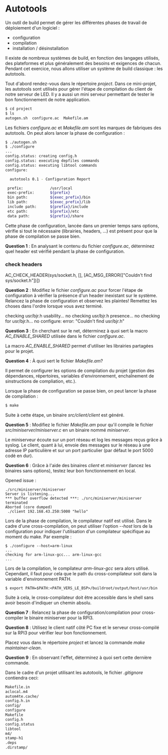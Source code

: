 # Autotools

Un outil de build permet de gérer les différentes phases de travail de
déploiement d'un logiciel :

  * configuration
  * compilation
  * installation / désinstallation

Il existe de nombreux systèmes de build, en fonction des langages utilisés, des
plateformes et plus généralement des besoins et exigences de chacun. Pendant
cet exercice, nous allons utiliser un système de build classique : les
autotools.

Tout d'abord rendez-vous dans le répertoire *project*. Dans ce mini-projet, les
autotools sont utilisés pour gérer l'étape de compilation du client de notre
serveur de LED. Il y a aussi un mini serveur permettant de tester le bon
fonctionnement de notre application.

```` bash
$ cd project
$ ls
autogen.sh  configure.ac  Makefile.am
````

Les fichiers *configure.ac* et *Makefile.am* sont les marques de fabriques
des autotools. On peut alors lancer la phase de configuration :

```` bash
$ ./autogen.sh
$ ./configure
...
config.status: creating config.h
config.status: executing depfiles commands
config.status: executing libtool commands
configure:

  autotools 0.1 - Configuration Report

 prefix:            /usr/local
 exec-prefix:       ${prefix}
 bin path:          ${exec_prefix}/bin
 lib path:          ${exec_prefix}/lib
 include path:      ${prefix}/include
 etc path:          ${prefix}/etc
 data path:         ${prefix}/share
````

Cette phase de configuration, lancée dans un premier temps sans options, vérifie
si tout le nécessaire (librairies, headers, ...) est présent pour que la phase
de compilation se passe bien.

**Question 1** : En analysant le contenu du fichier *configure.ac*, déterminez
                 quel header est vérifié pendant la phase de configuration.

### check headers
AC_CHECK_HEADER(sys/socket.h, [],
                [AC_MSG_ERROR(["Couldn't find sys/socket.h"])])

**Question 2** : Modifiez le fichier *configure.ac* pour forcer l'étape de
                 configuration à vérifier la présence d'un header inexistant
                 sur le système. Relancez la phase de configuration et observez
                 les plaintes! Remettez les choses dans l'ordre lorsque vous
                 avez terminé.

checking usr/bjr.h usability... no
checking usr/bjr.h presence... no
checking for usr/bjr.h... no
configure: error: "Couldn't find usr/bjr.h"

**Question 3** : En cherchant sur le net, déterminez à quoi sert la macro
                 *AC_ENABLE_SHARED* utilisée dans le fichier *configure.ac*.

La macro *AC_ENABLE_SHARED* permet d'utiliser les librairies partagées pour le projet.

**Question 4** : À quoi sert le fichier *Makefile.am*?

Il permet de configurer les options de compilation du projet (gestion des dépendances, répertoires, variables d'environnement, enchaînement de sinstructions de compliation, etc.).

Lorsque la phase de configuration se passe bien, on peut lancer la phase de
compilation :

```` bash
$ make
````

Suite à cette étape, un binaire *src/client/client* est généré.

**Question 5** : Modifiez le fichier *Makefile.am* pour qu'il compile le
                 fichier *src/miniserver/miniserver.c* en un binaire nommé
                 *miniserver*.

Le miniserveur écoute sur un port réseau et log les messages reçus grâce à
syslog. Le client, quant à lui, envoie des messages sur le réseau à une adresse
IP particulière et sur un port particulier (par défaut le port 5000 codé en
dur).

**Question 6** : Grâce à l'aide des binaires *client* et *miniserver* (lancez
                 les binaires sans options), testez leur bon fonctionnement en
                 local.

Opened issue :
````
./src/miniserver/miniserver 
Server is listening...
*** buffer overflow detected ***: ./src/miniserver/miniserver terminated
Aborted (core dumped)
 ./client 192.168.43.250:5000 "hello"
````

Lors de la phase de compilation, le compilateur natif est utilisé. Dans le cadre
d'une cross-compilation, on peut utiliser l'option *--host* lors de la
configuration pour indiquer l'utilisation d'un compilateur spécifique au moment
du make. Par exemple :

````
$ ./configure --host=arm-linux
...
checking for arm-linux-gcc... arm-linux-gcc
...
````

Lors de la compilation, le compilateur *arm-linux-gcc* sera alors utilisé.
Cependant, il faut pour cela que le path du cross-compilateur soit dans la
variable d'environnement PATH.

````
$ export PATH=$PATH:<PATH_VERS_LE_BSP>/buildroot/output/host/usr/bin
````

Suite à cela, le cross-compilateur doit être accessible dans le shell sans
avoir besoin d'indiquer un chemin absolu.

**Question 7** : Relancez la phase de configuration/compilation pour
                 cross-compiler le binaire miniserver pour la RPI3.

**Question 8** : Utilisez le client natif côté PC fixe et le serveur
                 cross-compilé sur la RPI3 pour vérifier leur bon
                 fonctionnement.

Placez vous dans le répertoire *project* et lancez la commande
*make maintainer-clean*.

**Question 9** : En observant l'effet, déterminez à quoi sert cette
                 dernière commande.

Dans le cadre d'un projet utilisant les autotools, le fichier *.gitignore*
contiendra ceci:

```` bash
Makefile.in
aclocal.m4
autom4te.cache/
config.h.in
config/
configure
Makefile
config.h
config.status
libtool
m4/
stamp-h1
.deps
.dirstamp/
````
